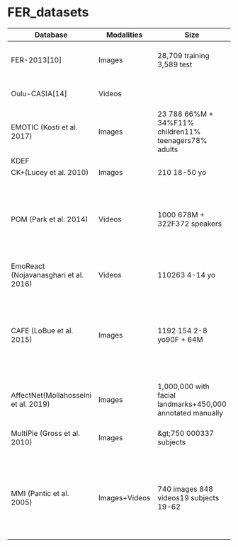 # FER_datasets


| Database | Modalities | Size | Model | Description | Available |
| --- | --- | --- | --- | --- | --- |
| FER-2013[10] | Images | 28,709 training 3,589 test | 7 categories s | 48x48 pixel grayscale images of faces | O |
| Oulu-CASIA[14] | Videos | | | Three illumination conditions | O |
| EMOTIC (Kosti et al. 2017) | Images | 23 788 66%M + 34%F11% children11% teenagers78% adults | 26 categories+1−10 scale VAD | Emotions in Context | |
| KDEF | | | | | |
| CK+(Lucey et al. 2010) | Images | 210 18-50 yo | 7 emotions |
| POM (Park et al. 2014) | Videos | 1000 678M + 322F372 speakers | 7 categories+Valence (-,0,+) | - avg(length) = N(94s,32s)- Facial Action Units + Eye gaze mvts + Head mvts + Approx posture |
| EmoReact (Nojavanasghari et al. 2016) | Videos | 110263 4-14 yo | 7 BE+9 complex E+Neutral + valence | | |
| CAFE (LoBue et al. 2015) | Images | 1192 154 2-8 yo90F + 64M | 6 BE+Neutral | - Posing (open + closed mouth)- Subset A : highly stereotypical- Subset B : emphasize variation 
| AffectNet(Mollahosseini et al. 2019) | Images | 1,000,000 with facial landmarks+450,000 annotated manually | 8 categories+ Valence + arousal |
| MultiPie (Gross et al. 2010) | Images | \&gt;750 000337 subjects | 7 categories | - captured by 15 view and 19illumination conditions |
| MMI (Pantic et al. 2005) | Images+Videos | 740 images 848 videos19 subjects 19-62 | | - both static images and image sequences- frontal and in profile view- single and multiple AU activation |
 

